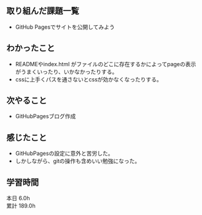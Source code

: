 ## 取り組んだ課題一覧
- GitHub Pagesでサイトを公開してみよう
## わかったこと
- READMEやindex.html がファイルのどこに存在するかによってpageの表示がうまくいったり、いかなかったりする。
- cssに上手くパスを通さないとcssが効かなくなったりする。
## 次やること
- GitHubPagesブログ作成
## 感じたこと
- GitHubPagesの設定に意外と苦労した。
- しかしながら、gitの操作も含めいい勉強になった。
## 学習時間
本日 6.0h  
累計 189.0h
